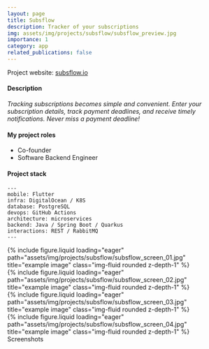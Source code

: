 ```yaml
---
layout: page
title: Subsflow
description: Tracker of your subscriptions
img: assets/img/projects/subsflow/subsflow_preview.jpg
importance: 1
category: app
related_publications: false
---
```


<p>Project website: <a target="_blank" href="https://subsflow.io/">subsflow.io</a></p>

#### Description

_Tracking subscriptions becomes simple and convenient.
Enter your subscription details, track payment deadlines, and receive timely notifications.
Never miss a payment deadline!_

#### My project roles

- Co-founder
- Software Backend Engineer

#### Project stack

    ---
    mobile: Flutter
    infra: DigitalOcean / K8S
    database: PostgreSQL
    devops: GitHub Actions
    architecture: microservices
    backend: Java / Spring Boot / Quarkus
    interactions: REST / RabbitMQ
    ---

<div class="row">
    <div class="col-sm mt-3 mt-md-0">
        {% include figure.liquid loading="eager" path="assets/img/projects/subsflow/subsflow_screen_01.jpg" title="example image" class="img-fluid rounded z-depth-1" %}
    </div>
    <div class="col-sm mt-3 mt-md-0">
        {% include figure.liquid loading="eager" path="assets/img/projects/subsflow/subsflow_screen_02.jpg" title="example image" class="img-fluid rounded z-depth-1" %}
    </div>
    <div class="col-sm mt-3 mt-md-0">
        {% include figure.liquid loading="eager" path="assets/img/projects/subsflow/subsflow_screen_03.jpg" title="example image" class="img-fluid rounded z-depth-1" %}
    </div>
    <div class="col-sm mt-3 mt-md-0">
        {% include figure.liquid loading="eager" path="assets/img/projects/subsflow/subsflow_screen_04.jpg" title="example image" class="img-fluid rounded z-depth-1" %}
    </div>
</div>
<div class="caption">
    Screenshots
</div>
